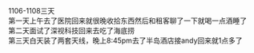 

1106-1108三天  
第一天上午去了医院回来就很晚收拾东西然后和租客聊了一下就喝一点酒睡了  
第二天面试了深视科技回来去吃了海底捞  
第三天白天装了两套天线，晚上8:45pm去了半岛酒店接andy回来就1点多了

